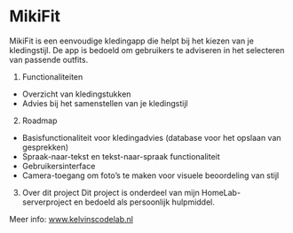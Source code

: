 # MikiFit
MikiFit is een eenvoudige kledingapp die helpt bij het kiezen van je kledingstijl.
De app is bedoeld om gebruikers te adviseren in het selecteren van passende outfits.

1. Functionaliteiten
- Overzicht van kledingstukken
- Advies bij het samenstellen van je kledingstijl

2. Roadmap
- Basisfunctionaliteit voor kledingadvies (database voor het opslaan van gesprekken)
- Spraak-naar-tekst en tekst-naar-spraak functionaliteit
- Gebruikersinterface
- Camera-toegang om foto’s te maken voor visuele beoordeling van stijl

3. Over dit project
Dit project is onderdeel van mijn HomeLab-serverproject en bedoeld
als persoonlijk hulpmiddel.

Meer info: www.kelvinscodelab.nl
